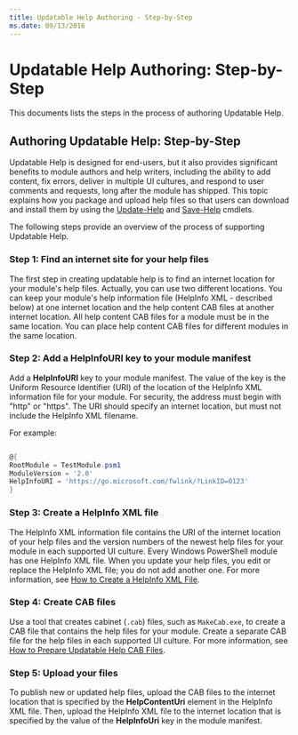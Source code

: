```yaml
---
title: Updatable Help Authoring - Step-by-Step
ms.date: 09/13/2016
---
```

# Updatable Help Authoring: Step-by-Step

This documents lists the steps in the process of authoring Updatable Help.

## Authoring Updatable Help: Step-by-Step

Updatable Help is designed for end-users, but it also provides significant benefits to module
authors and help writers, including the ability to add content, fix errors, deliver in multiple UI
cultures, and respond to user comments and requests, long after the module has shipped. This topic
explains how you package and upload help files so that users can download and install them by using
the [Update-Help](/powershell/module/Microsoft.PowerShell.Core/Update-Help) and
[Save-Help](/powershell/module/Microsoft.PowerShell.Core/Save-Help) cmdlets.

The following steps provide an overview of the process of supporting Updatable Help.

### Step 1: Find an internet site for your help files

The first step in creating updatable help is to find an internet location for your module's help
files. Actually, you can use two different locations. You can keep your module's help information
file (HelpInfo XML - described below) at one internet location and the help content CAB files at
another internet location. All help content CAB files for a module must be in the same location. You
can place help content CAB files for different modules in the same location.

### Step 2: Add a HelpInfoURI key to your module manifest

Add a **HelpInfoURI** key to your module manifest. The value of the key is the Uniform Resource
Identifier (URI) of the location of the HelpInfo XML information file for your module. For security,
the address must begin with "http" or "https". The URI should specify an internet location, but must
not include the HelpInfo XML filename.

For example:

```powershell

@{
RootModule = TestModule.psm1
ModuleVersion = '2.0'
HelpInfoURI = 'https://go.microsoft.com/fwlink/?LinkID=0123'
}
```

### Step 3: Create a HelpInfo XML file

The HelpInfo XML information file contains the URI of the internet location of your help files and
the version numbers of the newest help files for your module in each supported UI culture. Every
Windows PowerShell module has one HelpInfo XML file. When you update your help files, you edit or
replace the HelpInfo XML file; you do not add another one. For more information, see
[How to Create a HelpInfo XML File](./how-to-create-a-helpinfo-xml-file.md).

### Step 4: Create CAB files

Use a tool that creates cabinet (`.cab`) files, such as `MakeCab.exe`, to create a CAB file that
contains the help files for your module. Create a separate CAB file for the help files in each
supported UI culture. For more information, see
[How to Prepare Updatable Help CAB Files](./how-to-prepare-updatable-help-cab-files.md).

### Step 5: Upload your files

To publish new or updated help files, upload the CAB files to the internet location that is
specified by the **HelpContentUri** element in the HelpInfo XML file. Then, upload the HelpInfo XML
file to the internet location that is specified by the value of the **HelpInfoUri** key in the
module manifest.
